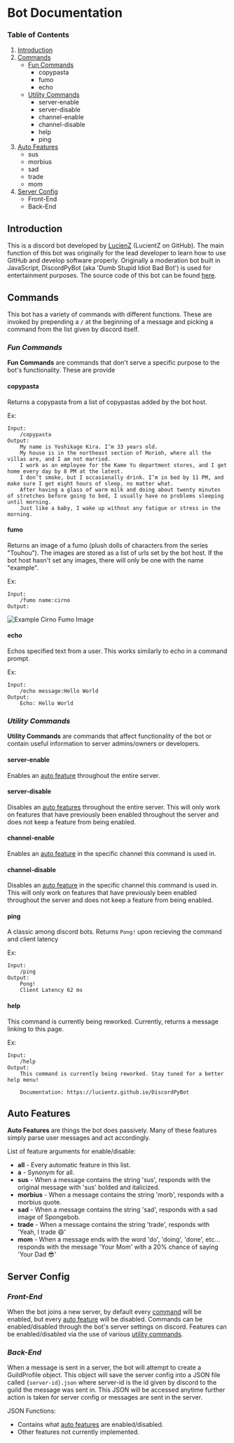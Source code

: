 # Bot Documentation

### Table of Contents
1. [Introduction](#introduction)
2. [Commands](#commands)
    - [Fun Commands](#fun-commands)
        - copypasta
        - fumo
        - echo
    - [Utility Commands](#utility-commands)
        - server-enable
        - server-disable
        - channel-enable
        - channel-disable
        - help
        - ping
3. [Auto Features](#auto-features)
    - sus
    - morbius
    - sad
    - trade
    - mom
4. [Server Config](#server-config)
    - Front-End
    - Back-End


<a id='introduction'></a>

## Introduction

This is a discord bot developed by [LucienZ](https://github.com/LucientZ) (LucientZ on GitHub). The main function of this bot was originally for the lead developer to learn how to use GitHub and develop software properly. Originally a moderation bot built in JavaScript, DiscordPyBot (aka 'Dumb Stupid Idiot Bad Bot') is used for entertainment purposes. The source code of this bot can be found [here](https://github.com/LucientZ/DiscordPyBot).

<a id='commands'></a>

## Commands

This bot has a variety of commands with different functions. These are invoked by prepending a `/` at the beginning of a message and picking a command from the list given by discord itself.

<a id='fun-commands'></a>

### *Fun Commands*

**Fun Commands** are commands that don't serve a specific purpose to the bot's functionality. These are provide 

#### copypasta

Returns a copypasta from a list of copypastas added by the bot host. 

Ex:
```
Input: 
    /copypasta
Output: 
    My name is Yoshikage Kira. I’m 33 years old. 
    My house is in the northeast section of Morioh, where all the villas are, and I am not married. 
    I work as an employee for the Kame Yu department stores, and I get home every day by 8 PM at the latest. 
    I don’t smoke, but I occasionally drink. I’m in bed by 11 PM, and make sure I get eight hours of sleep, no matter what. 
    After having a glass of warm milk and doing about twenty minutes of stretches before going to bed, I usually have no problems sleeping until morning. 
    Just like a baby, I wake up without any fatigue or stress in the morning.
```

#### fumo

Returns an image of a fumo (plush dolls of characters from the series "Touhou"). The images are stored as a list of urls set by the bot host. If the bot host hasn't set any images, there will only be one with the name "example".

Ex:
```
Input: 
    /fumo name:cirno
Output:
```
![Example Cirno Fumo Image](https://github.com/LucientZ/DiscordPyBot/blob/main/docs/assets/img/Cirno_Example.jpg)

#### echo

Echos specified text from a user. This works similarly to echo in a command prompt.

Ex:

```
Input: 
    /echo message:Hello World
Output: 
    Echo: Hello World
```

<a id='utility-commands'></a>

### *Utility Commands*

**Utility Commands** are commands that affect functionality of the bot or contain useful information to server admins/owners or developers.

#### server-enable

Enables an [auto feature](#auto-features) throughout the entire server.

#### server-disable

Disables an [auto features](#auto-features) throughout the entire server. This will only work on features that have previously been enabled throughout the server and does not keep a feature from being enabled. 

#### channel-enable

Enables an [auto feature](#auto-features) in the specific channel this command is used in.

#### channel-disable

Disables an [auto feature](#auto-features) in the specific channel this command is used in. This will only work on features that have previously been enabled throughout the server and does not keep a feature from being enabled.

#### ping

A classic among discord bots. Returns `Pong!` upon recieving the command and client latency

Ex:

```
Input: 
    /ping
Output:
    Pong!
    Client Latency 62 ms
```

#### help

This command is currently being reworked. Currently, returns a message linking to this page.

Ex:

```
Input:
    /help
Output:
    This command is currently being reworked. Stay tuned for a better help menu!

    Documentation: https://lucientz.github.io/DiscordPyBot
```

<a id='auto-features'></a>

## Auto Features

**Auto Features** are things the bot does passively. Many of these features simply parse user messages and act accordingly.

List of feature arguments for enable/disable:
- **all** - Every automatic feature in this list.
- **a** - Synonym for all.
- **sus** - When a message contains the string 'sus', responds with the original message with 'sus' bolded and italicized.
- **morbius** - When a message contains the string 'morb', responds with a morbius quote.
- **sad** - When a message contains the string 'sad', responds with a sad image of Spongebob.
- **trade** - When a message contains the string 'trade', responds with 'Yeah, I trade :smile:'
- **mom** - When a message ends with the word 'do', 'doing', 'done', etc... responds with the message 'Your Mom' with a 20% chance of saying 'Your Dad :sunglasses:'

<a id='server-config'></a>

## Server Config

### *Front-End*

When the bot joins a new server, by default every [command](#commands) will be enabled, but every [auto feature](#auto-features) will be disabled. Commands can be enabled/disabled through the bot's server settings on discord. Features can be enabled/disabled via the use of various [utility commands](#utility-commands).

### *Back-End*

When a message is sent in a server, the bot will attempt to create a GuildProfile object. This object will save the server config into a JSON file called `{server-id}.json` where server-id is the id given by discord to the guild the message was sent in. This JSON will be accessed anytime further action is taken for server config or messages are sent in the server.

JSON Functions:
- Contains what [auto features](#auto-features) are enabled/disabled.
- Other features not currently implemented.

